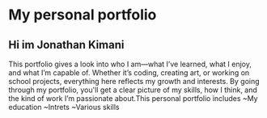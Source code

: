 # My personal portfolio
## Hi im Jonathan Kimani
This portfolio gives a look into who I am—what I’ve learned, what I enjoy, and what I’m capable of. Whether it’s coding, creating art, or working on school projects, everything here reflects my growth and interests. By going through my portfolio, you'll get a clear picture of my skills, how I think, and the kind of work I’m passionate about.This personal portfolio includes
~My education
~Intrets
~Various skills









